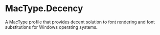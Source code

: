 MacType.Decency
===============

A MacType profile that provides decent solution to font rendering and font substitutions for Windows operating systems.

